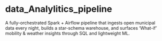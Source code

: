 # data_Analylitics_pipeline
A fully-orchestrated Spark + Airflow pipeline that ingests open municipal data every night, builds a star-schema warehouse, and surfaces ‘What-if’ mobility &amp; weather insights through SQL and lightweight ML.
